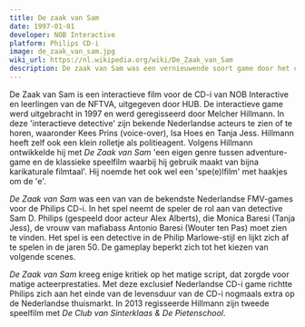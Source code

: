 ```yaml
---
title: De zaak van Sam
date: 1997-01-01
developer: NOB Interactive
platform: Philips CD-i
image: de_zaak_van_sam.jpg
wiki_url: https://nl.wikipedia.org/wiki/De_Zaak_van_Sam
description: De zaak van Sam was een vernieuwende soort game door het combineren van filmfragmenten en interactie. Uitgegeven door Philips voor de CD-i.
---
```


De Zaak van Sam is een interactieve film voor de CD-i van NOB Interactive en leerlingen van de NFTVA, uitgegeven door HUB. De interactieve game werd uitgebracht in 1997 en werd geregisseerd door Melcher Hillmann. In deze 'interactieve detective' zijn bekende Nederlandse acteurs te zien of te horen, waaronder Kees Prins (voice-over), Isa Hoes en Tanja Jess. Hillmann heeft zelf ook een klein rolletje als politieagent. Volgens Hillmann ontwikkelde hij met _De Zaak van Sam_ 'een eigen genre tussen adventure-game en de klassieke speelfilm waarbij hij gebruik maakt van bijna karikaturale filmtaal'. Hij noemde het ook wel een 'spe(e)lfilm' met haakjes om de 'e'.

_De Zaak van Sam_ was een van van de bekendste Nederlandse FMV-games voor de Philips CD-i. In het spel neemt de speler de rol aan van detective Sam D. Philips (gespeeld door acteur Alex Alberts), die Monica Baresi (Tanja Jess), de vrouw van mafiabass Antonio Baresi (Wouter ten Pas) moet zien te vinden. Het spel is een detective in de Philip Marlowe-stijl en lijkt zich af te spelen in de jaren 50. De gameplay beperkt zich tot het kiezen van volgende scenes.

_De Zaak van Sam_ kreeg enige kritiek op het matige script, dat zorgde voor matige acteerprestaties. Met deze exclusief Nederlandse CD-i game richtte Philips zich aan het einde van de levensduur van de CD-i nogmaals extra op de Nederlandse thuismarkt. In 2013 regisseerde Hillmann zijn tweede speelfilm met _De Club van Sinterklaas & De Pietenschool_.